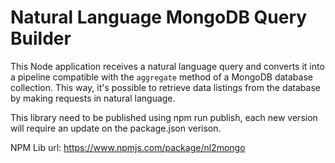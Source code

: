 # Natural Language MongoDB Query Builder

This Node application receives a natural language query and converts it into a pipeline compatible with the `aggregate` method of a MongoDB database collection. This way, it's possible to retrieve data listings from the database by making requests in natural language.

This library need to be published using npm run publish, each new version will require an update on the package.json verison.

NPM Lib url: https://www.npmjs.com/package/nl2mongo